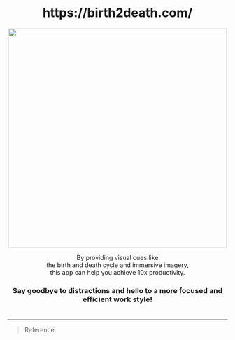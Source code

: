 <h1 align="center"> https://birth2death.com/ </h1>

<p align="center">
<img src="https://www.notion.so/image/https%3A%2F%2Fprod-files-secure.s3.us-west-2.amazonaws.com%2Ff3942938-2f00-4a70-a117-b2579a423ac8%2Fa88153f8-9819-45eb-869e-b412b669044e%2FScreenshot_2024-01-31_at_10.53.43_PM.png?table=block&id=6c07042f-3843-4e9a-adfa-780c52415ab5&spaceId=f3942938-2f00-4a70-a117-b2579a423ac8&width=2000&userId=c102fe66-6be4-4663-8161-87fdb062ad62&cache=v2](https://www.notion.so/image/https%3A%2F%2Fprod-files-secure.s3.us-west-2.amazonaws.com%2Ff3942938-2f00-4a70-a117-b2579a423ac8%2Fa88153f8-9819-45eb-869e-b412b669044e%2FScreenshot_2024-01-31_at_10.53.43_PM.png?table=block&id=6c07042f-3843-4e9a-adfa-780c52415ab5&spaceId=f3942938-2f00-4a70-a117-b2579a423ac8&width=2000&userId=c102fe66-6be4-4663-8161-87fdb062ad62&cache=v2" width="500px" height="500px" ></p>



<p align="center">
        By providing visual cues like <br>
        the birth and death cycle and immersive imagery,<br>  
        this app can help you achieve 10x productivity.<br>
</p>
<h3 align="center">
        Say goodbye to distractions and hello to a more focused and efficient work style!
  <br>
  <br>
</h3>


---

> Reference:
